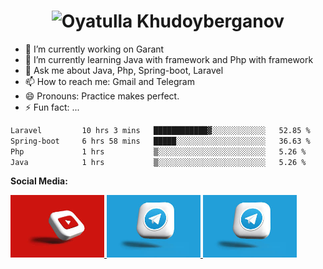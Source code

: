 <h1 align="center">
  <img src="https://raw.githubusercontent.com/Code-Smith-Craft/Code-Smith-Craft/main/images/DALL·E 2025-01-10 23.02.18 - A stylized digital banner featuring the name 'Oyatulla Khudoyberganov' in elegant, bold lettering. The background should be a gradient of vibrant blue.webp" alt="Oyatulla Khudoyberganov" height="400"/>
</h1>

- 🔭 I’m currently working on Garant 
- 🌱 I’m currently learning Java with framework and Php with framework
- 💬 Ask me about Java, Php, Spring-boot, Laravel
- 📫 How to reach me: Gmail and Telegram
- 😄 Pronouns: Practice makes perfect.
- ⚡ Fun fact: ...

```txt
Laravel         10 hrs 3 mins   ████████████▓░░░░░░░░░░░░   52.85 %
Spring-boot     6 hrs 58 mins   █████░░░░░░░░░░░░░░░░░░░░   36.63 %
Php             1 hrs           ▒░░░░░░░░░░░░░░░░░░░░░░░░   5.26 %
Java            1 hrs           ▒░░░░░░░░░░░░░░░░░░░░░░░░   5.26 %
```

**Social Media:**

<a href="https://youtube.com/@codesmithcraft?si=YrpPolSaRCTimZ82">
    <img src="https://raw.githubusercontent.com/Code-Smith-Craft/Code-Smith-Craft/main/images/download (1).jpeg" alt="Youtube" width="150" height="100" />
</a>

<a href="https://t.me/CODE_SMITH_CRAFT">
    <img src="https://raw.githubusercontent.com/Code-Smith-Craft/Code-Smith-Craft/main/images/telegram.jpeg" alt="Telegram"  width="150" height="100" />
</a>

<a href="https://www.instagram.com/code_smith_craft_1998">
    <img src="https://raw.githubusercontent.com/Code-Smith-Craft/Code-Smith-Craft/main/images/telegram.jpeg" alt="Telegram"  width="150" height="100" />
</a>

